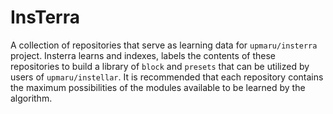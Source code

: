 # InsTerra

A collection of repositories that serve as learning data for `upmaru/insterra` project. Insterra learns and indexes, labels the contents of these repositories to build a library of `block` and `presets` that can be utilized by users of `upmaru/instellar`. It is recommended that each repository contains the maximum possibilities of the modules available to be learned by the algorithm.
